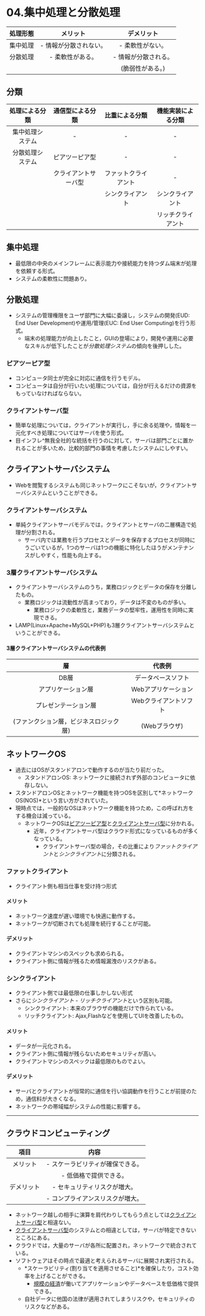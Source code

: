 04.集中処理と分散処理
===

|処理形態|メリット              |デメリット          |
|:------:|:--------------------:|:------------------:|
|集中処理|- 情報が分散されない。|- 柔軟性がない。    |
|分散処理|- 柔軟性がある。      |- 情報が分散される。|
|        |                      |(脆弱性がある。)    |

## 分類

|処理による分類  |通信型による分類    |比重による分類      |機能実装による分類|
|:--------------:|:------------------:|:------------------:|:----------------:|
|集中処理システム|-                   |-                   |-                 |
|分散処理システム|ピアツーピア型      |-                   |-                 |
|                |クライアントサーバ型|ファットクライアント|-                 |
|                |                    |シンクライアント    |シンクライアント  |
|                |                    |                    |リッチクライアント|

## 集中処理

- 最低限の中央のメインフレームに表示能力や接続能力を持つダム端末が処理を依頼する形式。
- システムの柔軟性に問題あり。

## 分散処理

- システムの管理権限をユーザ部門に大幅に委譲し，システムの開発(EUD: End User Development)や運用/管理(EUC: End User Computing)を行う形式。
  - 端末の処理能力が向上したこと，GUIの登場により，開発や運用に必要なスキルが低下したことが*分散処理システム*の傾向を後押しした。

### ピアツーピア型

- コンピュータ同士が完全に対応に通信を行うモデル。
- コンピュータは自分が行いたい処理については，自分が行えるだけの資源をもっていなければならない。

### クライアントサーバ型

- 簡単な処理については，クライアントが実行し，手に余る処理や，情報を一元化すべき処理についてはサーバを使う形式。
- 目インフレ^無我全社的な統括を行うのに対して，サーバは部門ごとに置かれることが多いため，比較的部門の事情を考慮したシステムにしやすい。

## クライアントサーバシステム

- Webを閲覧するシステムも同じネットワークにこそないが，クライアントサーバシステムということができる。

### クライアントサーバシステム

- 単純クライアントサーバモデルでは，クライアントとサーバの二層構造で処理が分割される。
  - サーバ内では業務を行うプロセスとデータを保存するプロセスが同時にうごいているが，1つのサーバは1つの機能に特化したほうがメンテナンスがしやすく，性能も向上する。

### 3層クライアントサーバシステム

- クライアントサーバシステムのうち，業務ロジックとデータの保存を分離したもの。
  - 業務ロジックは流動性が高まっており，データは不変のものが多い。
	- 業務ロジックの柔軟性と，業務データの堅牢性，運用性を同時に実現できる。
- LAMP(Linux+Apache+MySQL+PHP)も3層クライアントサーバシステムということができる。

#### 3層クライアントサーバシステムの代表例

|層                                    |代表例               |
|:------------------------------------:|:-------------------:|
|DB層                                  |データベースソフト   |
|アプリケーション層                    |Webアプリケーション  |
|プレゼンテーション層                  |Webクライアントソフト|
|(ファンクション層，ビジネスロジック層)|(Webブラウザ)        |

## ネットワークOS

- 過去にはOSがスタンドアロンで動作するのが当たり前だった。
  - スタンドアロンOS: ネットワークに接続されず外部のコンピュータに依存しない。
- スタンドアロンOSとネットワーク機能を持つOSを区別して*ネットワークOS(NOS)*という言い方がされていた。
- 現時点では，一般的なOSはネットワーク機能を持つため，この呼ばれ方をする機会は減っている。
  - ネットワークOSは[ピアツーピア型](#ピアツーピア型)と[クライアントサーバ型](#クライアントサーバ型)に分かれる。
    - 近年，クライアントサーバ型はクラウド形式になっているものが多くなっている。
		- クライアントサーバ型の場合，その比重により*ファットクライアント*と*シンクライアント*に分類される。

### ファットクライアント

- クライアント側も相当仕事を受け持つ形式

#### メリット

- ネットワーク速度が遅い環境でも快適に動作する。
- ネットワークが切断されても処理を続行することが可能。

#### デメリット

- クライアントマシンのスペックも求められる。
- クライアント側に情報が残るため情報漏洩のリスクがある。

### シンクライアント

- クライアント側では最低限の仕事しかしない形式
- さらに*シンクライアント - リッチクライアント*という区別も可能。
  - シンクライアント: 本来のブラウザの機能だけで作られている。
  - リッチクライアント: Ajax,Flashなどを使用してUIを改善したもの。

#### メリット

- データが一元化される。
- クライアント側に情報が残らないためセキュリティが高い。
- クライアントマシンのスペックは最低限のものでよい。

#### デメリット

- サーバとクライアントが恒常的に通信を行い協調動作を行うことが前提のため，通信料が大きくなる。
- ネットワークの帯域幅がシステムの性能に影響する。

---

## クラウドコンピューティング

|項目      |内容                                     |
|:--------:|:---------------------------------------:|
|メリット  |- スケーラビリティが確保できる。         |
|          |- 低価格で提供できる。                   |
|デメリット|- セキュリティリスクが増大。             |
|          |- コンプライアンスリスクが増大。         |

- ネットワーク越しの相手に演算を肩代わりしてもらう点としては[クライアントサーバ型](#クライアントサーバ型)と相違ない。
- [クライアントサーバ型](#クライアントサーバ型)のシステムとの相違としては，サーバが特定できないところにある。
- クラウドでは，大量のサーバが各所に配置され，ネットワークで統合されている。
- ソフトウェアはその時点で最適と考えられるサーバに展開され実行される。
  - *スケーラビリティ(割り当てを適用させること)*を確保したり，コスト効率を上げることができる。
	- [規模の経済][規模の経済]が働いてアプリケーションやデータベースを低価格で提供できる。
  - 自社データに他国の法律が適用されてしまうリスクや，セキュリティのリスクなどがある。

[規模の経済]: https://ja.wikipedia.org/wiki/%E8%A6%8F%E6%A8%A1%E3%81%AE%E7%B5%8C%E6%B8%88
